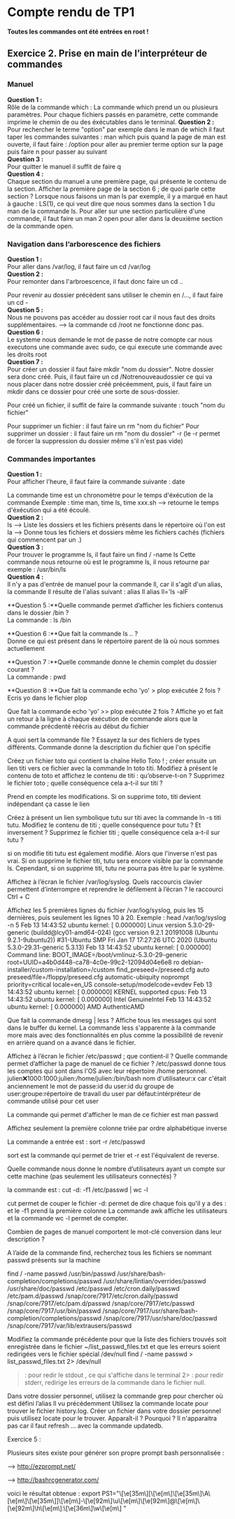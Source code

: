 # Compte rendu de TP1

**Toutes les commandes ont été entrées en root !**

## Exercice 2. Prise en main de l’interpréteur de commandes
### Manuel
**Question 1 :**<br/>
Rôle de la commande which : La commande which prend un ou plusieurs paramètres. Pour chaque fichiers passés en paramètre, cette commande imprime le chemin de ou des éxécutables dans le terminal.
**Question 2 :**<br/>
Pour rechercher le terme "option" par exemple dans le man de which il faut taper les commandes suivantes : man which puis quand la page de man est ouverte, il faut faire : /option pour aller au premier terme option sur la page puis faire n pour passer au suivant<br/>
**Question 3 :**<br/>
Pour quitter le manuel il suffit de faire q<br/>
**Question 4 :**<br/>
Chaque section du manuel a une première page, qui présente le contenu de la section. Afficher la première page de la section 6 ; de quoi parle cette section ? Lorsque nous faisons un man ls par exemple, il y a marqué en haut à gauche : LS(1), ce qui veut dire que nous sommes dans la section 1 du man de la commande ls. Pour aller sur une section particulière d'une commande, il faut faire un man 2 open pour aller dans la deuxième section de la commande open.<br/>
### Navigation dans l’arborescence des fichiers
**Question 1 :**<br/>
Pour aller dans /var/log, il faut faire un cd /var/log<br/>
**Question 2 :**<br/>
Pour remonter dans l'arbroescence, il faut donc faire un cd ..<br/>

Pour revenir au dossier précédent sans utiliser le chemin en /..., il faut faire un cd -<br/>
**Question 5 :**<br/>
Nous ne pouvons pas accéder au dossier root car il nous faut des droits supplémentaires. --> la commande cd /root ne fonctionne donc pas.<br/>
**Question 6 :**<br/>
Le systeme nous demande le mot de passe de notre comopte car nous executons une commande avec sudo, ce qui execute une commande avec les droits root<br/>
**Question 7 :**<br/>
Pour créer un dossier il faut faire mkdir "nom du dossier". Notre dossier sera donc créé. Puis, il faut faire un cd /Notrenouveaudossier ce qui va nous placer dans notre dossier créé précéemment, puis, il faut faire un mkdir dans ce dossier pour créé une sorte de sous-dossier.<br/>

Pour créé un fichier, il suffit de faire la commande suivante : touch "nom du fichier"<br/>

Pour supprimer un fichier : il faut faire un rm "nom du fichier" Pour supprimer un dossier : il faut faire un rm "nom du dossier" -r (le -r permet de forcer la suppression du dossier même s'il n'est pas vide)<br/>
### Commandes importantes
**Question 1 :**<br/>
Pour afficher l'heure, il faut faire la commande suivante : date<br/>

La commande time est un chronomètre pour le temps d'éxécution de la commande Exemple : time man, time ls, time xxx.sh --> retourne le temps d'éxécution qui a été écoulé.<br/>
**Question 2 :**<br/>
ls --> Liste les dossiers et les fichiers présents dans le répertoire où l'on est la --> Donne tous les fichiers et dossiers même les fichiers cachés (fichiers qui commencent par un .)<br/>
**Question 3 :**<br/>
Pour trouver le programme ls, il faut faire un find / -name ls Cette commande nous retourne où est le programme ls, il nous retourne par exemple : /usr/bin/ls<br/>
**Question 4 :**<br/>
Il n'y a pas d'entrée de manuel pour la commande ll, car il s'agit d'un alias, la commande ll résulte de l'alias suivant : alias ll alias ll='ls -alF<br/>

**Question 5 :**Quelle commande permet d’afficher les fichiers contenus dans le dossier /bin ? <br/>
La commande : ls /bin<br/>

**Question 6 :**Que fait la commande ls .. ? <br/>
Donne ce qui est présent dans le répertoire parent de là où nous sommes actuellement<br/>

**Question 7 :**Quelle commande donne le chemin complet du dossier courant ?<br/>
 La commande : pwd<br/>

**Question 8 :**Que fait la commande echo 'yo' > plop exécutée 2 fois ? <br/>
Ecris yo dans le fichier plop<br/>

Que fait la commande echo 'yo' >> plop exécutée 2 fois ? Affiche yo et fait un retour à la ligne à chaque éxécution de commande alors que la commande précdenté réécris au début du fichier<br/>

A quoi sert la commande file ? Essayez la sur des fichiers de types différents. Commande donne la description du fichier que l'on spécifie<br/>

Créez un fichier toto qui contient la chaîne Hello Toto ! ; créer ensuite un lien titi vers ce fichier avec la commande ln toto titi. Modifiez à présent le contenu de toto et affichez le contenu de titi : qu’observe-t-on ? Supprimez le fichier toto ; quelle conséquence cela a-t-il sur titi ?<br/>

Prend en compte les modifications. Si on supprime toto, titi devient indépendant ça casse le lien<br/>

Créez à présent un lien symbolique tutu sur titi avec la commande ln -s titi tutu. Modifiez le contenu de titi ; quelle conséquence pour tutu ? Et inversement ? Supprimez le fichier titi ; quelle conséquence cela a-t-il sur tutu ?<br/>

si on modifie titi tutu est également modifié. Alors que l'inverse n'est pas vrai. Si on supprime le fichier titi, tutu sera encore visible par la commande ls. Cependant, si on supprime titi, tutu ne pourra pas être lu par le système.<br/>

Affichez à l’écran le fichier /var/log/syslog. Quels raccourcis clavier permettent d’interrompre et reprendre le défilement à l’écran ? le raccourci Ctrl + C<br/>

Affichez les 5 premières lignes du fichier /var/log/syslog, puis les 15 dernières, puis seulement les lignes 10 à 20. Exemple : head /var/log/syslog -n 5 Feb 13 14:43:52 ubuntu kernel: \[ 0.000000\] Linux version 5.3.0-29-generic (buildd@lcy01-amd64-024) (gcc version 9.2.1 20191008 (Ubuntu 9.2.1-9ubuntu2)) #31-Ubuntu SMP Fri Jan 17 17:27:26 UTC 2020 (Ubuntu 5.3.0-29.31-generic 5.3.13) Feb 13 14:43:52 ubuntu kernel: \[ 0.000000\] Command line: BOOT_IMAGE=/boot/vmlinuz-5.3.0-29-generic root=UUID=a4b0d448-ca78-4c0e-99c2-12094d04e6e8 ro debian-installer/custom-installation=/custom find_preseed=/preseed.cfg auto preseed/file=/floppy/preseed.cfg automatic-ubiquity noprompt priority=critical locale=en_US console-setup/modelcode=evdev Feb 13 14:43:52 ubuntu kernel: \[ 0.000000\] KERNEL supported cpus: Feb 13 14:43:52 ubuntu kernel: \[ 0.000000\] Intel GenuineIntel Feb 13 14:43:52 ubuntu kernel: \[ 0.000000\] AMD AuthenticAMD<br/>

Que fait la commande dmesg | less ? Affiche tous les messages qui sont dans le buffer du kernel. La commande less s'apparente à la commande more mais avec des fonctionnalités en plus comme la possibilité de revenir en arrière quand on a avancé dans le fichier.<br/>

Affichez à l’écran le fichier /etc/passwd ; que contient-il ? Quelle commande permet d’afficher la page de manuel de ce fichier ? /etc/passwd donne tous les comptes qui sont dans l'OS avec leur répertoire /home personnel. julien:x:1000:1000:julien:/home/julien:/bin/bash nom d'utilisateur:x car c'était anciennement le mot de passe:id du user:id du groupe de user:groupe:répertoire de travail du user par défaut:intérpréteur de commande utilisé pour cet user<br/>

La commande qui permet d'afficher le man de ce fichier est man passwd<br/>

Affichez seulement la première colonne triée par ordre alphabétique inverse<br/>

La commande a entrée est : sort -r /etc/passwd<br/>

sort est la commande qui permet de trier et -r est l'équivalent de reverse.<br/>

Quelle commande nous donne le nombre d’utilisateurs ayant un compte sur cette machine (pas seulement les utilisateurs connectés) ?<br/>

la commande est : cut -d: -f1 /etc/passwd | wc -l<br/>

cut permet de couper le fichier -d: permet de dire chaque fois qu'il y a des : et le -f1 prend la première colonne La commande awk affiche les utilisateurs et la commande wc -l permet de compter.<br/>

Combien de pages de manuel comportent le mot-clé conversion dans leur description ?<br/>

A l’aide de la commande find, recherchez tous les fichiers se nommant passwd présents sur la machine<br/>

find / -name passwd /usr/bin/passwd /usr/share/bash-completion/completions/passwd /usr/share/lintian/overrides/passwd /usr/share/doc/passwd /etc/passwd /etc/cron.daily/passwd /etc/pam.d/passwd /snap/core/7917/etc/cron.daily/passwd /snap/core/7917/etc/pam.d/passwd /snap/core/7917/etc/passwd /snap/core/7917/usr/bin/passwd /snap/core/7917/usr/share/bash-completion/completions/passwd /snap/core/7917/usr/share/doc/passwd /snap/core/7917/var/lib/extrausers/passwd<br/>

Modifiez la commande précédente pour que la liste des fichiers trouvés soit enregistrée dans le fichier \~/list_passwd_files.txt et que les erreurs soient redirigées vers le fichier spécial /dev/null find / -name passwd > list_passwd_files.txt 2> /dev/null

> : pour redir le stdout , ce qui s'affiche dans le terminal 2> : pour redir stderr, redirige les erreurs de la commande dans le fichier null.<br/>

Dans votre dossier personnel, utilisez la commande grep pour chercher où est défini l’alias ll vu précédemment Utilisez la commande locate pour trouver le fichier history.log. Créer un fichier dans votre dossier personnel puis utilisez locate pour le trouver. Apparaît-il ? Pourquoi ? Il n'apparaitra pas car il faut refresh ... avec la commande updatedb.<br/>

Exercice 5 : 

Plusieurs sites existe pour générer son propre prompt bash personnalisée : 

\--> <http://ezprompt.net/>

\--> <http://bashrcgenerator.com/>

voici le résultat obtenue : export PS1="\\\[\\e\[35m\\\]\[\\\[\\e\[m\\\]\\\[\\e\[35m\\\]\\A\\\[\\e\[m\\\]\\\[\\e\[35m\\\]\]\\\[\\e\[m\\\]-\\\[\\e\[92m\\\]\\u\\\[\\e\[m\\\]\\\[\\e\[92m\\\]@\\\[\\e\[m\\\]\\\[\\e\[92m\\\]\\h\\\[\\e\[m\\\]:\\\[\\e\[36m\\\]\\w\\\[\\e\[m\\\] "